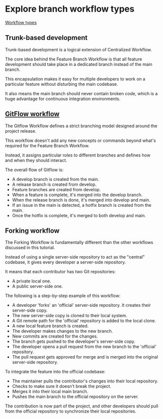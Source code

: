 # Explore branch workflow types

[Workflow types](https://docs.microsoft.com/en-gb/learn/modules/manage-git-branches-workflows/2-explore-branch-workflow-types)

## Trunk-based development

Trunk-based development is a logical extension of Centralized Workflow.

The core idea behind the Feature Branch Workflow is that all feature development should take place in a dedicated branch instead of the main branch.

This encapsulation makes it easy for multiple developers to work on a particular feature without disturbing the main codebase.

It also means the main branch should never contain broken code, which is a huge advantage for continuous integration environments.

## [GitFlow workflow](https://nvie.com/posts/a-successful-git-branching-model/)

The Gitflow Workflow defines a strict branching model designed around the project release.

This workflow doesn't add any new concepts or commands beyond what's required for the Feature Branch Workflow.

Instead, it assigns particular roles to different branches and defines how and when they should interact.

The overall flow of Gitflow is:

- A develop branch is created from the main.
- A release branch is created from develop.
- Feature branches are created from develop.
- When a feature is complete, it's merged into the develop branch.
- When the release branch is done, it's merged into develop and main.
- If an issue in the main is detected, a hotfix branch is created from the main.
- Once the hotfix is complete, it's merged to both develop and main.

## Forking workflow

The Forking Workflow is fundamentally different than the other workflows discussed in this tutorial.

Instead of using a single server-side repository to act as the "central" codebase, it gives every developer a server-side repository.

It means that each contributor has two Git repositories:

- A private local one.
- A public server-side one.

The following is a step-by-step example of this workflow:

- A developer 'forks' an 'official' server-side repository. It creates their server-side copy.
- The new server-side copy is cloned to their local system.
- A Git remote path for the 'official' repository is added to the local clone.
- A new local feature branch is created.
- The developer makes changes to the new branch.
- New commits are created for the changes.
- The branch gets pushed to the developer's server-side copy.
- The developer opens a pull request from the new branch to the 'official' repository.
- The pull request gets approved for merge and is merged into the original server-side repository.

To integrate the feature into the official codebase:

- The maintainer pulls the contributor's changes into their local repository.
- Checks to make sure it doesn't break the project.
- Merges it into their local main branch.
- Pushes the main branch to the official repository on the server.

The contribution is now part of the project, and other developers should pull from the official repository to synchronize their local repositories.

